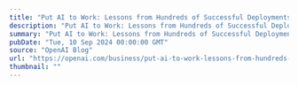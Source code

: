 ```yaml
---
title: "Put AI to Work: Lessons from Hundreds of Successful Deployments"
description: "Put AI to Work: Lessons from Hundreds of Successful Deployments"
summary: "Put AI to Work: Lessons from Hundreds of Successful Deployments"
pubDate: "Tue, 10 Sep 2024 00:00:00 GMT"
source: "OpenAI Blog"
url: "https://openai.com/business/put-ai-to-work-lessons-from-hundreds-of-successful-deployments"
thumbnail: ""
---
```


